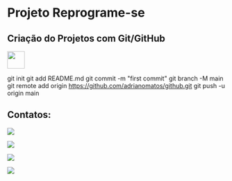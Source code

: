 # Projeto Reprograme-se


## Criação do Projetos com Git/GitHub
<img src="https://cdn.jsdelivr.net/gh/devicons/devicon/icons/git/git-original.svg" width="40" height="40"/>

git init
git add README.md
git commit -m "first commit"
git branch -M main
git remote add origin https://github.com/adrianomatos/github.git
git push -u origin main


## Contatos:
<div>
<a href="https://www.youtube.com/@adrianomaker" target="_blank"><img src="https://img.shields.io/badge/YouTube-FF0000?style=for-the-badge&logo=youtube&logoColor=white" target="_blank"></a>

<a href="https://instagram.com/adriano.matttos/" target="_blank"><img src="https://img.shields.io/badge/-Instagram-%23E4405F?style=for-the-badge&logo=instagram&logoColor=white" target="_blank"></a>

<a href = "mailto:adriano.m470s@gmail.com"><img src="https://img.shields.io/badge/Gmail-D14836?style=for-the-badge&logo=gmail&logoColor=white" target="_blank"></a>

<a href="https://www.linkedin.com/in/matttos/" target="_blank"><img src="https://img.shields.io/badge/-LinkedIn-%230077B5?style=for-the-badge&logo=linkedin&logoColor=white" target="_blank"></a>   
</div>